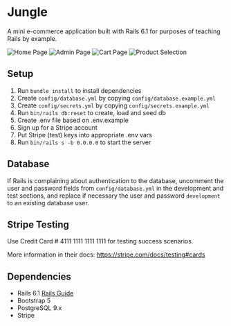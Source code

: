 # Jungle

A mini e-commerce application built with Rails 6.1 for purposes of teaching Rails by example.

![Home Page](https://user-images.githubusercontent.com/107829745/231652974-59ed2e1e-b31b-487b-98bf-2dbf4eb68595.JPG)
![Admin Page](https://user-images.githubusercontent.com/107829745/231652978-8cfa8117-3d91-4ab2-b757-4b73ccdc80e6.JPG)
![Cart Page](https://user-images.githubusercontent.com/107829745/231652979-5c983224-8ede-47f1-bc86-0b65ccafd122.JPG)
![Product Selection](https://user-images.githubusercontent.com/107829745/231653553-bb97ce45-0684-4408-96a0-cfca8ad9fcbc.JPG)

## Setup

1. Run `bundle install` to install dependencies
2. Create `config/database.yml` by copying `config/database.example.yml`
3. Create `config/secrets.yml` by copying `config/secrets.example.yml`
4. Run `bin/rails db:reset` to create, load and seed db
5. Create .env file based on .env.example
6. Sign up for a Stripe account
7. Put Stripe (test) keys into appropriate .env vars
8. Run `bin/rails s -b 0.0.0.0` to start the server

## Database

If Rails is complaining about authentication to the database, uncomment the user and password fields from `config/database.yml` in the development and test sections, and replace if necessary the user and password `development` to an existing database user.

## Stripe Testing

Use Credit Card # 4111 1111 1111 1111 for testing success scenarios.

More information in their docs: <https://stripe.com/docs/testing#cards>

## Dependencies

- Rails 6.1 [Rails Guide](http://guides.rubyonrails.org/v6.1/)
- Bootstrap 5
- PostgreSQL 9.x
- Stripe
